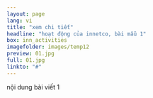 ```yaml
---
layout: page
lang: vi
title: "xem chi tiết"
headline: "hoạt động của innetco, bài mẫu 1"
box: inn_activities
imagefolder: images/temp12
preview: 01.jpg
full: 01.jpg
linkto: "#"
---
```


nội dung bài viết 1